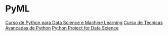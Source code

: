 # PyML
[Curso de Python para Data Science e Machine Learning](https://www.udemy.com/) 
[Curso de Técnicas Avançadas de Python](https://br.linkedin.com/learning/tecnicas-avancadas-de-python/boas-vindas?autoplay=true&trk=learning-course_tocItem&upsellOrderOrigin=default_guest_learning)
[Python Project for Data Science](https://www.coursera.org/learn/python-project-for-data-science/home/week/1)
